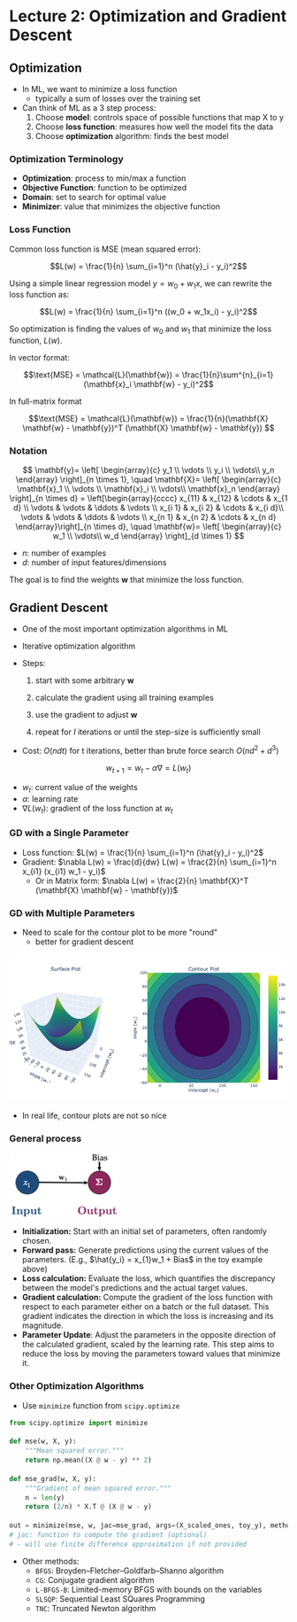 # Lecture 2: Optimization and Gradient Descent

## Optimization

- In ML, we want to minimize a loss function
  - typically a sum of losses over the training set
- Can think of ML as a 3 step process:
  1. Choose **model**: controls space of possible functions that map X to y
  2. Choose **loss function**: measures how well the model fits the data
  3. Choose **optimization** algorithm: finds the best model

### Optimization Terminology

- **Optimization**: process to min/max a function
- **Objective Function**: function to be optimized
- **Domain**: set to search for optimal value
- **Minimizer**: value that minimizes the objective function

### Loss Function

Common loss function is MSE (mean squared error):

$$L(w) = \frac{1}{n} \sum_{i=1}^n (\hat{y}_i - y_i)^2$$

Using a simple linear regression model $y = w_0 + w_1x$, we can rewrite the loss function as:

$$L(w) = \frac{1}{n} \sum_{i=1}^n ((w_0 + w_1x_i) - y_i)^2$$

So optimization is finding the values of $w_0$ and $w_1$ that minimize the loss function, $L(w)$.

In vector format:

$$\text{MSE} = \mathcal{L}(\mathbf{w}) = \frac{1}{n}\sum^{n}_{i=1}(\mathbf{x}_i \mathbf{w} - y_i)^2$$

In full-matrix format

$$\text{MSE} = \mathcal{L}(\mathbf{w}) = \frac{1}{n}(\mathbf{X} \mathbf{w} - \mathbf{y})^T (\mathbf{X} \mathbf{w} - \mathbf{y}) $$

### Notation

$$
\mathbf{y}=
\left[
\begin{array}{c} y_1 \\
\vdots \\
y_i \\
\vdots\\
y_n
\end{array}
\right]_{n \times 1}, \quad
\mathbf{X}=
\left[
\begin{array}{c} \mathbf{x}_1 \\
\vdots \\
\mathbf{x}_i \\
\vdots\\
\mathbf{x}_n
\end{array}
\right]_{n \times d}
= \left[\begin{array}{cccc}
x_{11} & x_{12} & \cdots & x_{1 d} \\
\vdots & \vdots & \ddots & \vdots \\
x_{i 1} & x_{i 2} & \cdots & x_{i d}\\
\vdots & \vdots & \ddots & \vdots \\
x_{n 1} & x_{n 2} & \cdots & x_{n d}
\end{array}\right]_{n \times d},
\quad
\mathbf{w}=
\left[
\begin{array}{c} w_1 \\
\vdots\\
w_d
\end{array}
\right]_{d \times 1}
$$

- $n$: number of examples
- $d$: number of input features/dimensions

The goal is to find the weights $\mathbf{w}$ that minimize the loss function.

## Gradient Descent

- One of the most important optimization algorithms in ML
- Iterative optimization algorithm
- Steps:

  1. start with some arbitrary $\mathbf{w}$

  2. calculate the gradient using all training examples
  3. use the gradient to adjust $\mathbf{w}$
  4. repeat for $I$ iterations or until the step-size is sufficiently small

- Cost: $O(ndt)$ for t iterations, better than brute force search $O(nd^2 + d^3)$

$$w_{t+1} = w_t - \alpha \nabla= L(w_t)$$

- $w_t$: current value of the weights
- $\alpha$: learning rate
- $\nabla L(w_t)$: gradient of the loss function at $w_t$

### GD with a Single Parameter

- Loss function: $L(w) = \frac{1}{n} \sum_{i=1}^n (\hat{y}_i - y_i)^2$
- Gradient: $\nabla L(w) = \frac{d}{dw} L(w) = \frac{2}{n} \sum_{i=1}^n x_{i1} (x_{i1} w_1 - y_i)$
  - Or in Matrix form: $\nabla L(w) = \frac{2}{n} \mathbf{X}^T (\mathbf{X} \mathbf{w} - \mathbf{y})$

### GD with Multiple Parameters

- Need to scale for the contour plot to be more "round"
  - better for gradient descent

<img src="images/2_contour_plot.png" width="600">

- In real life, contour plots are not so nice

### General process

<img src="images/2_gd.png" width="200">

- **Initialization:** Start with an initial set of parameters, often randomly chosen.
- **Forward pass:** Generate predictions using the current values of the parameters. (E.g., $\hat{y_i} = x_{1}w_1 + Bias$ in the toy example above)
- **Loss calculation:** Evaluate the loss, which quantifies the discrepancy between the model's predictions and the actual target values.
- **Gradient calculation:** Compute the gradient of the loss function with respect to each parameter either on a batch or the full dataset. This gradient indicates the direction in which the loss is increasing and its magnitude.
- **Parameter Update**: Adjust the parameters in the opposite direction of the calculated gradient, scaled by the learning rate. This step aims to reduce the loss by moving the parameters toward values that minimize it.

### Other Optimization Algorithms

- Use `minimize` function from `scipy.optimize`

```python
from scipy.optimize import minimize

def mse(w, X, y):
    """Mean squared error."""
    return np.mean((X @ w - y) ** 2)

def mse_grad(w, X, y):
    """Gradient of mean squared error."""
    n = len(y)
    return (2/n) * X.T @ (X @ w - y)

out = minimize(mse, w, jac=mse_grad, args=(X_scaled_ones, toy_y), method="BFGS")
# jac: function to compute the gradient (optional)
# - will use finite difference approximation if not provided
```

- Other methods:
  - `BFGS`: Broyden–Fletcher–Goldfarb–Shanno algorithm
  - `CG`: Conjugate gradient algorithm
  - `L-BFGS-B`: Limited-memory BFGS with bounds on the variables
  - `SLSQP`: Sequential Least SQuares Programming
  - `TNC`: Truncated Newton algorithm
